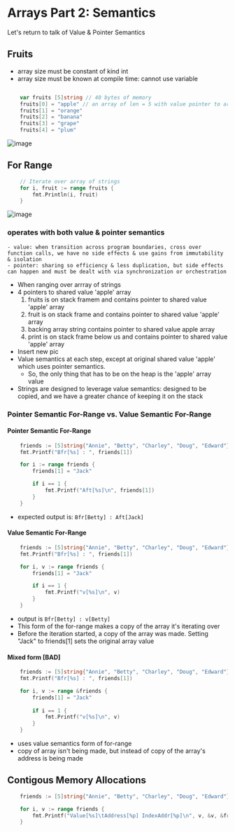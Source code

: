 # Arrays Part 2: Semantics

Let's return to talk of Value & Pointer Semantics


## Fruits
* array size must be constant of kind int
* array size must be known at compile time: cannot use variable

```go

    var fruits [5]string // 40 bytes of memory
    fruits[0] = "apple" // an array of len = 5 with value pointer to array: a,p,p,l,e
    fruits[1] = "orange"
    fruits[2] = "banana"
    fruits[3] = "grape"
    fruits[4] = "plum"
```
![image](https://user-images.githubusercontent.com/11031915/65556977-a7844100-deff-11e9-8640-12f82e279069.png)

## For Range
```go
    // Iterate over array of strings
    for i, fruit := range fruits {
        fmt.Println(i, fruit)
    }
```
![image](https://user-images.githubusercontent.com/11031915/65557688-35f9c200-df02-11e9-9ecf-27548828b390.png)

### operates with both value & pointer semantics
    - value: when transition across program boundaries, cross over function calls, we have no side effects & use gains from immutability & isolation
    - pointer: sharing so efficiency & less duplication, but side effects can happen and must be dealt with via synchronization or orchestration
* When ranging over arrray of strings
* 4 pointers to shared value 'apple' array
    1. fruits is on stack framem and contains pointer to shared value 'apple' array
    1. fruit is on stack frame and contains pointer to shared value 'apple' array
    1. backing array string contains pointer to shared value apple array
    1. print is on stack frame below us and contains pointer to shared value 'apple' array
* Insert new pic
* Value semantics at each step, except at original shared value 'apple' which uses pointer semantics. 
    - So, the only thing that has to be on the heap is the 'apple' array value
* Strings are designed to leverage value semantics: designed to be copied, and we have a greater chance of keeping it on the stack

### Pointer Semantic For-Range vs. Value Semantic For-Range

#### Pointer Semantic For-Range
```go
	friends := [5]string{"Annie", "Betty", "Charley", "Doug", "Edward"}
	fmt.Printf("Bfr[%s] : ", friends[1])

	for i := range friends {
		friends[1] = "Jack"

		if i == 1 {
			fmt.Printf("Aft[%s]\n", friends[1])
		}
	}
```
* expected output is: `Bfr[Betty] : Aft[Jack]`

#### Value Semantic For-Range
```go
	friends := [5]string{"Annie", "Betty", "Charley", "Doug", "Edward"}
	fmt.Printf("Bfr[%s] : ", friends[1])

	for i, v := range friends {
		friends[1] = "Jack"

		if i == 1 {
			fmt.Printf("v[%s]\n", v)
		}
	}
```
- output is `Bfr[Betty] : v[Betty]`
- This form of the for-range makes a copy of the array it's iterating over
- Before the iteration started, a copy of the array was made. Setting "Jack" to friends[1] sets the original array value

#### Mixed form [BAD]
```go
    friends := [5]string{"Annie", "Betty", "Charley", "Doug", "Edward"}
    fmt.Printf("Bfr[%s] : ", friends[1])

    for i, v := range &friends {
        friends[1] = "Jack"
        
        if i == 1 {
            fmt.Printf("v[%s]\n", v)
        }
    }
```
- uses value semantics form of for-range
- copy of array isn't being made, but instead of copy of the array's address is being made

## Contigous Memory Allocations
```go
    friends := [5]string{"Annie", "Betty", "Charley", "Doug", "Edward"}

    for i, v := range friends {
        fmt.Printf("Value[%s]\tAddress[%p] IndexAddr[%p]\n", v, &v, &friends[i])
    }
```
